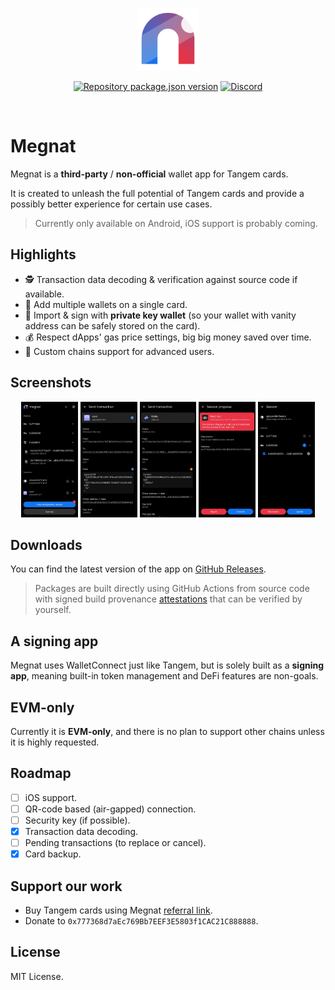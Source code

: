<p align="center">
  <a href="https://megnat.app"><img src="src/assets/images/compact-icon.png" alt="Megnat" width="100" /></a>
</p>
<p align="center">
  <a href="https://github.com/vilicvane/megnat/blob/master/package.json"><img src="https://img.shields.io/github/package-json/v/vilicvane/megnat?color=%230969da&label=repo&style=flat-square" alt="Repository package.json version" /></a>
  <a href="https://discord.gg/mEFzC6JRNg"><img src="https://img.shields.io/badge/chat-discord-5662f6?style=flat-square" alt="Discord" /></a>
</p>
<br />

# Megnat

Megnat is a **third-party** / **non-official** wallet app for Tangem cards.

It is created to unleash the full potential of Tangem cards and provide a possibly better experience for certain use cases.

> Currently only available on Android, iOS support is probably coming.

## Highlights

- 🕵️ Transaction data decoding & verification against source code if available.
- 📑 Add multiple wallets on a single card.
- 🔑 Import & sign with **private key wallet** (so your wallet with vanity address can be safely stored on the card).
- 💰 Respect dApps' gas price settings, big big money saved over time.
- 🔌 Custom chains support for advanced users.

## Screenshots

<p align="center">
  <img src="./res/screenshots/wallets.png" width="18%" alt="wallets" />
  <img src="./res/screenshots/transaction-data-verified.png" width="18%" alt="transaction-data-verified" />
  <img src="./res/screenshots/transaction-data-unverified.png" width="18%" alt="transaction-data-unverified" />
  <img src="./res/screenshots/malicious-app.png" width="18%" alt="malicious-app" />
  <img src="./res/screenshots/session.png" width="18%" alt="session" />
</p>

## Downloads

You can find the latest version of the app on [GitHub Releases](https://github.com/vilicvane/megnat/releases/latest).

> Packages are built directly using GitHub Actions from source code with signed build provenance [attestations](https://github.com/vilicvane/megnat/attestations) that can be verified by yourself.

## A signing app

Megnat uses WalletConnect just like Tangem, but is solely built as a **signing app**, meaning built-in token management and DeFi features are non-goals.

## EVM-only

Currently it is **EVM-only**, and there is no plan to support other chains unless it is highly requested.

## Roadmap

- [ ] iOS support.
- [ ] QR-code based (air-gapped) connection.
- [ ] Security key (if possible).
- [x] Transaction data decoding.
- [ ] Pending transactions (to replace or cancel).
- [x] Card backup.

## Support our work

- Buy Tangem cards using Megnat [referral link](https://megnat.app/tangem).
- Donate to `0x777368d7aEc769Bb7EEF3E5803f1CAC21C888888`.

## License

MIT License.
